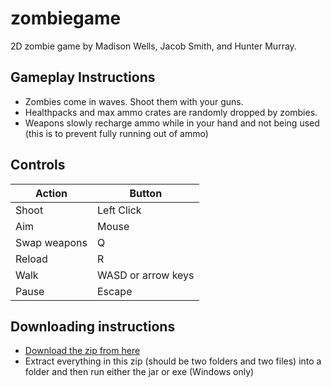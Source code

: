 # zombiegame
2D zombie game by Madison Wells, Jacob Smith, and Hunter Murray.

## Gameplay Instructions
- Zombies come in waves. Shoot them with your guns.
- Healthpacks and max ammo crates are randomly dropped by zombies.
- Weapons slowly recharge ammo while in your hand and not being used (this is to prevent fully running out of ammo)

## Controls
|    Action    |       Button       |
| ------------ | ------------------ |
| Shoot        | Left Click         |
| Aim          | Mouse              |
| Swap weapons | Q                  |
| Reload       | R                  |
| Walk         | WASD or arrow keys |
| Pause        | Escape             |

## Downloading instructions
- [Download the zip from here](https://drive.google.com/open?id=0B0YNx2d9eUxscjJVaHA5V2lkdTg)
- Extract everything in this zip (should be two folders and two files) into a folder and then run either the jar or exe (Windows only) 
